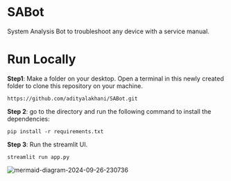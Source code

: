 # SABot
System Analysis Bot to troubleshoot any device with a service manual.

# Run Locally
**Step1**: Make a folder on your desktop. Open a terminal in this newly created folder to clone this repository on your machine.

`https://github.com/adityalakhani/SABot.git`

**Step 2**: go to the directory and run the following command to install the dependencies:

`pip install -r requirements.txt`

**Step 3**: Run the streamlit UI.

`streamlit run app.py`

![mermaid-diagram-2024-09-26-230736](https://github.com/user-attachments/assets/87050710-1ac7-4f59-b450-9802251c086b)
